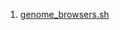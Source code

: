 1) [genome_browsers.sh](https://github.com/harrisonlab/popgen/blob/master/genome/genome_browsers.sh)
